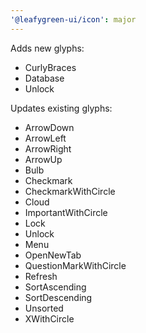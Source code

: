 ```yaml
---
'@leafygreen-ui/icon': major
---
```


Adds new glyphs:
- CurlyBraces
- Database
- Unlock

Updates existing glyphs:
- ArrowDown
- ArrowLeft
- ArrowRight
- ArrowUp
- Bulb
- Checkmark
- CheckmarkWithCircle
- Cloud
- ImportantWithCircle
- Lock
- Unlock
- Menu
- OpenNewTab
- QuestionMarkWithCircle
- Refresh
- SortAscending
- SortDescending
- Unsorted
- XWithCircle
